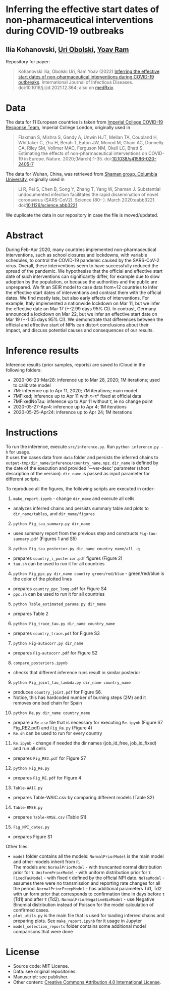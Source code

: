 # Inferring the effective start dates of non-pharmaceutical interventions during COVID-19 outbreaks
## Ilia Kohanovski, [Uri Obolski](http://uriobols.wixsite.com), [Yoav Ram](http://www.yoavram.com)

Repository for paper:

> Kohanovski Ilia, Obolski Uri, Ram Yoav (2022) [Inferring the effective start dates of non-pharmaceutical interventions during COVID-19 outbreaks](https://doi.org/10.1016/j.ijid.2021.12.364). International Journal of Infectious Diseases. doi:10.1016/j.ijid.2021.12.364; also on [medRxiv](http://doi.org/10.1101/2020.05.24.20092817).

# Data

The data for 11 European countries is taken from [Imperial College COVID-19 Response Team](https://github.com/ImperialCollegeLondon/covid19model), Imperial College London, originally used in
> Flaxman S, Mishra S, Gandy A, Unwin HJT, Mellan TA, Coupland H, Whittaker C, Zhu H, Berah T, Eaton JW, Monod M, Ghani AC, Donnelly CA, Riley SM, Vollmer MAC, Ferguson NM, Okell LC, Bhatt S. Estimating the effects of non-pharmaceutical interventions on COVID-19 in Europe. Nature. 2020;(March):1-35. doi:[10.1038/s41586-020-2405-7](http://doi.org/10.1038/s41586-020-2405-7)

The data for Wuhan, China, was retrieved from [Shaman group, Columbia University](https://github.com/SenPei-CU/COVID-19), originally used in
> Li R, Pei S, Chen B, Song Y, Zhang T, Yang W, Shaman J. Substantial undocumented infection facilitates the rapid dissemination of novel coronavirus (SARS-CoV2). Science (80- ). March 2020:eabb3221. doi:[10.1126/science.abb3221](https://science.sciencemag.org/content/368/6490/489)

We duplicate the data in our repository in case the file is moved/updated.

# Abstract

During Feb-Apr 2020, many countries implemented non-pharmaceutical interventions, such as school closures and lockdowns, with variable schedules, to control the COVID-19 pandemic caused by the SARS-CoV-2 virus.
Overall, these interventions seem to have successfully reduced the spread of the pandemic.
We hypothesise that the official and effective start date of such interventions can significantly differ, for example due to slow adoption by the population, or because the authorities and the public are unprepared.
We fit an SEIR model to case data from~12 countries to infer the effective start dates of interventions and contrast them with the official dates.
We find mostly late, but also early effects of interventions. For example, Italy implemented a nationwide lockdown on Mar 11, but we infer the effective date on Mar 17 (+-2.99 days 95% CI). In contrast, Germany announced a lockdown on Mar 22, but we infer an effective start date on Mar 19 (+-1.05 days 95% CI).
We demonstrate that differences between the official and effective start of NPIs can distort conclusions about their impact, and discuss potential causes and consequences of our results.

# Inference results

Inference results (prior samples, reports) are saved to iCloud in the following folders:
- 2020-06-23-Mar28: inference up to Mar 28, 2020; 1M iterations; used to calibrate model
- 7M: inference up to Apr 11, 2020; 7M iterations; main model
- 7MFixed; inference up to Apr 11 with τ=τ* fixed at official data
- 7MFixedNoTau: inference up to Apr 11 without τ, ie no change point
- 2020-05-27-Apr4: inference up to Apr 4; 1M iterations
- 2020-05-25-Apr24: inference up to Apr 24; 1M iterations

# Instructions

To run the inference, execute `src/inference.py`. Run `python inference.py -h` for usage.\
It uses the cases data from `data` folder and persists the inferred chains to `output-tmp/dir_name/inference/country_name.npz`. `dir_name` is defined by the date of the execution and provided '--ver-desc' parameter (short description of the version). `dir_name` is passed as input parameter for different scripts.

To reproduce all the figures, the following scripts are executed in order:
1. `make_report.ipynb` - change `dir_name` and execute all cells
- analyzes inferred chains and persists summary table and plots to `dir_name/tables`, and `dir_name/figures`
2. `python Fig_tau_summary.py dir_name`
- uses summary report from the previous step and constructs `Fig-tau-summary.pdf` (Figures 1 and S5)
3. `python Fig_tau_posterior.py dir_name country_name/all -q`
- prepares `country_τ_posterior.pdf` figures (Figure 2)
- `tau.sh` can be used to run it for all countries
4. `python Fig_ppc.py dir_name country green/red/blue` - green/red/blue is the color of the plotted lines
- prepares `country_ppc_long.pdf` for Figure S4
- `ppc.sh` can be used to run it for all countries
5. `python Table_estimated_params.py dir_name`
- prepares Table 2
6. `python Fig_trace_tau.py dir_name country_name`
- prepares `country_trace.pdf` for Figure S3
7. `python Fig-autocorr.py dir_name`
- prepares `Fig-autocorr.pdf` for Figure S2
8. `compare_posteriors.ipynb`
- checks that different inference runs result in similar posterior
9. `python Fig_joint_tau_lambda.py dir_name country_name`
- produces `country_joint.pdf` for Figure S6.
- Notice, this has hardcoded number of burning steps (2M) and it removes one bad chain for Spain
10. `python Re.py dir_name country_name`
- prepare a `Re.csv` file that is necessary for executing `Re.ipynb` (Figure S7 Fig_RE2.pdf) and `Fig_Re.py` (Figure 4)
- `Re.sh` can be used to run for every country
11. `Re.ipynb` - change if needed the dir names (job_id_free, job_id_fixed) and run all cells
- prepares `Fig_RE2.pdf` for Figure S7
12. `python Fig_Re.py`
- prepares `Fig_RE.pdf` for Figure 4
13. `Table-WAIC.py`
- prepares Table-WAIC.csv by comparing different models (Table S2)
14. `Table-RMSE.py`
- prepares `Table-RMSE.csv` (Table S1)
15. `Fig_NPI_dates.py`
- prepares Figure S1

Other files:
- `model` folder contains all the models: `NormalPriorModel` is the main model and other models inherit from it.\
The models are: `NormalPriorModel` - with truncanted normal distribution prior for τ. `UniformPriorModel` - with uniform distribution prior for τ. `FixedTauModel` - with fixed τ defined by the official NPI date. `NoTauModel` - assumes there were no transmission and reporting rate changes for all the period. `NormalPriorFreepModel` - has additional parameters Td1, Td2 with uniform prior that corresponds to confirmation time in days before τ (Td1) and after τ (Td2). `NormalPriorNegativeBinModel` - use Negative Binomial distribution instead of Poisson for the model calculation of confirmed cases.
- `plot_utils.py` is the main file that is used for loading inferred chains and preparing plots. See `make_report.ipynb` for it usage in Jupyter
- `model_selection_reports` folder contains some additional model comparisons that were done

# License

- Source code: MIT License.
- Data: see original repositories.
- Manuscript: see publisher.
- Other content: <a rel="license" href="http://creativecommons.org/licenses/by/4.0/">Creative Commons Attribution 4.0 International License</a>.
